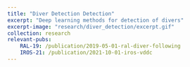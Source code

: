 ```yaml
---
title: "Diver Detection Detection"
excerpt: "Deep learning methods for detection of divers"
excerpt-image: "research/diver_detection/excerpt.gif"
collection: research
relevant-pubs: 
    RAL-19: /publication/2019-05-01-ral-diver-following
    IROS-21: /publication/2021-10-01-iros-vddc
---
```

